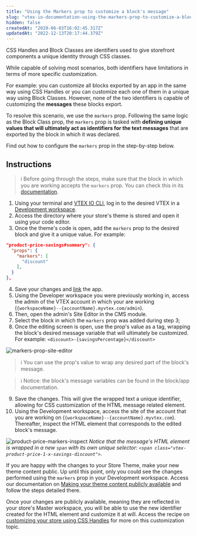 ```yaml
---
title: "Using the Markers prop to customize a block's message"
slug: "vtex-io-documentation-using-the-markers-prop-to-customize-a-blocks-message"
hidden: false
createdAt: "2020-06-03T16:02:45.317Z"
updatedAt: "2022-12-13T20:17:44.379Z"
---
```


CSS Handles and Block Classes are identifiers used to give storefront components a unique identity through CSS classes.

While capable of solving most scenarios, both identifiers have limitations in terms of more specific customization.

For example: you can customize all blocks exported by an app in the same way using CSS Handles or you can customize each one of them in a unique way using Block Classes. However, none of the two identifiers is capable of customizing the **messages** these blocks export.

To resolve this scenario, we use the `markers` prop. Following the same logic as the Block Class prop, the `markers` prop is tasked with **defining unique values that will ultimately act as identifiers for the text messages** that are exported by the block in which it was declared.

Find out how to configure the `markers` prop in the step-by-step below.

## Instructions

> ℹ️ Before going through the steps, make sure that the block in which you are working accepts the `markers` prop. You can check this in its <a href="https://developers.vtex.com/docs/vtex-io-apps/">documentation</a>.

1. Using your terminal and [VTEX IO CLI](https://developers.vtex.com/docs/guides/vtex-io-documentation-vtex-io-cli-installation-and-command-reference/), log in to the desired VTEX in a [Development workspace](https://developers.vtex.com/docs/guides/vtex-io-documentation-creating-a-development-workspace/).
2. Access the directory where your store's theme is stored and open it using your code editor.
3. Once the theme's code is open, add the `markers` prop to the desired block and give it a unique value. For example:

```json
"product-price-savings#summary": {
  "props": {
    "markers": [
      "discount"
    ],
  }
},
```

4. Save your changes and [link](https://developers.vtex.com/docs/guides/vtex-io-documentation-linking-an-app/) the app.
5. Using the Developer workspace you were previously working in, access the admin of the VTEX account in which your are working (`{workspaceName}--{accountName}.myvtex.com/admin`).
6. Then, open the admin's Site Editor in the CMS module.
7. Select the block in which the `markers` prop was added during step 3;
8. Once the editing screen is open, use the prop's value as a tag, wrapping the block's desired message variable that will ultimately be customized. For example: `<discount>-{savingsPercentage}</discount>`

![markers-prop-site-editor](https://cdn.jsdelivr.net/gh/vtexdocs/dev-portal-content@main/images/vtex-io-documentation-using-the-markers-prop-to-customize-a-blocks-message-0.gif)

> ℹ️ You can use the prop's value to wrap any desired part of the block's message.

> ℹ️ Notice: the block's message variables can be found in the block/app documentation.

9. Save the changes. This will give the wrapped text a unique identifier, allowing for CSS customization of the HTML message related element.
10. Using the Development workspace, access the site of the account that you are working on (`{workspaceName}--{accountName}.myvtex.com`). Thereafter, inspect the HTML element that corresponds to the edited block's message.

![product-price-markers-inspect](https://cdn.jsdelivr.net/gh/vtexdocs/dev-portal-content@main/images/vtex-io-documentation-using-the-markers-prop-to-customize-a-blocks-message-1.png)
*Notice that the message's HTML element is wrapped in a new `span` with its own unique selector: `<span class="vtex-product-price-1-x-savings-discount">`.*

If you are happy with the changes to your Store Theme, make your new theme content public. Up until this point, only you could see the changes performed using the `markers` prop in your Development workspace. Access our documentation on [Making your theme content publicly available](https://developers.vtex.com/docs/guides/vtex-io-documentation-making-your-theme-content-public/) and follow the steps detailed there.

Once your changes are publicly available, meaning they are reflected in your store's Master workspace, you will be able to use the new identifier created for the HTML element and customize it at will. Access the recipe on [customizing your store using CSS Handles](https://developers.vtex.com/docs/guides/vtex-io-documentation-using-css-handles-for-store-customization/) for more on this customization topic.
